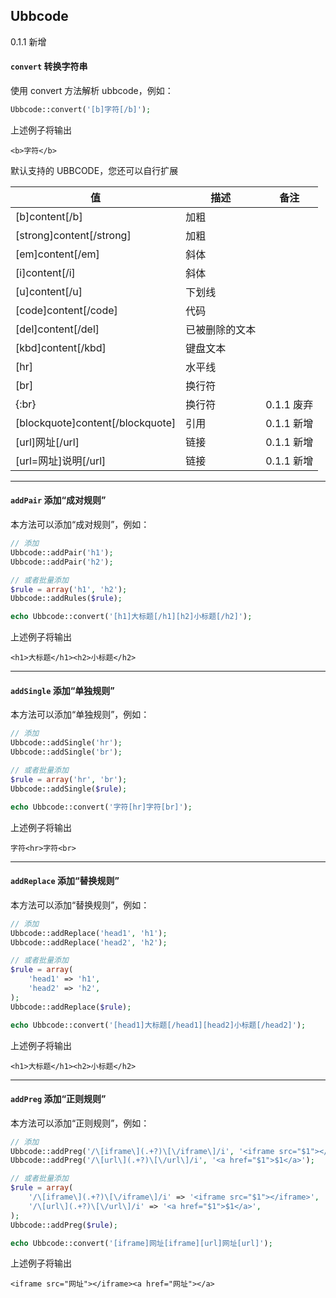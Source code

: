 ## Ubbcode

0.1.1 新增

#### `convert` 转换字符串

使用 convert 方法解析 ubbcode，例如：

``` php
Ubbcode::convert('[b]字符[/b]');
```

上述例子将输出

``` markup
<b>字符</b>
```

默认支持的 UBBCODE，您还可以自行扩展

| 值 | 描述 | 备注 |
| - | - | - |
| [b]content[/b] | 加粗 | |
| [strong]content[/strong] | 加粗 | |
| [em]content[/em] | 斜体 | |
| [i]content[/i] | 斜体 | |
| [u]content[/u] | 下划线 | |
| [code]content[/code] | 代码 | |
| [del]content[/del] | 已被删除的文本 | |
| [kbd]content[/kbd] | 键盘文本 | |
| [hr]| 水平线 | |
| [br] | 换行符 | |
| {:br} | 换行符 | 0.1.1 废弃 |
| [blockquote]content[/blockquote] | 引用 | 0.1.1 新增 |
| [url]网址[/url] | 链接 | 0.1.1 新增 |
| [url=网址]说明[/url] | 链接 | 0.1.1 新增 |

----------

#### `addPair` 添加“成对规则”

本方法可以添加“成对规则”，例如：

``` php
// 添加
Ubbcode::addPair('h1');
Ubbcode::addPair('h2');

// 或者批量添加
$rule = array('h1', 'h2');
Ubbcode::addRules($rule);

echo Ubbcode::convert('[h1]大标题[/h1][h2]小标题[/h2]');
```
上述例子将输出

``` markup
<h1>大标题</h1><h2>小标题</h2>
```

----------

#### `addSingle` 添加“单独规则”

本方法可以添加“单独规则”，例如：

``` php
// 添加
Ubbcode::addSingle('hr');
Ubbcode::addSingle('br');

// 或者批量添加
$rule = array('hr', 'br');
Ubbcode::addSingle($rule);

echo Ubbcode::convert('字符[hr]字符[br]');
```
上述例子将输出

``` markup
字符<hr>字符<br>
```

----------

#### `addReplace` 添加“替换规则”

本方法可以添加“替换规则”，例如：

``` php
// 添加
Ubbcode::addReplace('head1', 'h1');
Ubbcode::addReplace('head2', 'h2');

// 或者批量添加
$rule = array(
    'head1' => 'h1',
    'head2' => 'h2',
);
Ubbcode::addReplace($rule);

echo Ubbcode::convert('[head1]大标题[/head1][head2]小标题[/head2]');
```
上述例子将输出

``` markup
<h1>大标题</h1><h2>小标题</h2>
```

----------

#### `addPreg` 添加“正则规则”

本方法可以添加“正则规则”，例如：

``` php
// 添加
Ubbcode::addPreg('/\[iframe\](.+?)\[\/iframe\]/i', '<iframe src="$1"></iframe>');
Ubbcode::addPreg('/\[url\](.+?)\[\/url\]/i', '<a href="$1">$1</a>');

// 或者批量添加
$rule = array(
    '/\[iframe\](.+?)\[\/iframe\]/i' => '<iframe src="$1"></iframe>',
    '/\[url\](.+?)\[\/url\]/i' => '<a href="$1">$1</a>',
);
Ubbcode::addPreg($rule);

echo Ubbcode::convert('[iframe]网址[iframe][url]网址[url]');
```
上述例子将输出

``` markup
<iframe src="网址"></iframe><a href="网址"></a>
```
